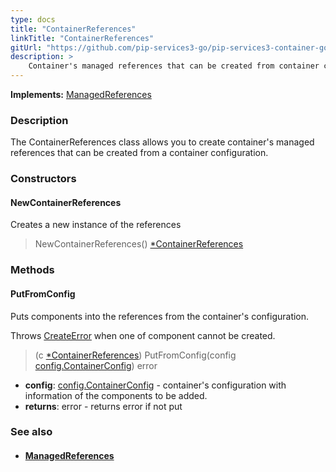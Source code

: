 ```yaml
---
type: docs
title: "ContainerReferences"
linkTitle: "ContainerReferences"
gitUrl: "https://github.com/pip-services3-go/pip-services3-container-go"
description: >
    Container's managed references that can be created from container configuration.
---
```


**Implements:** [ManagedReferences](../managed_references)

### Description

The ContainerReferences class allows you to create container's managed references that can be created from a container configuration.

### Constructors

#### NewContainerReferences
Creates a new instance of the references

> NewContainerReferences() [*ContainerReferences]()

### Methods

#### PutFromConfig
Puts components into the references from the container's configuration.

Throws [CreateError](../../../components/build/create_error) when one of component cannot be created.

> (c [*ContainerReferences]()) PutFromConfig(config [config.ContainerConfig](../../config/container_config)) error
- **config**: [config.ContainerConfig](../../config/container_config) - container's configuration with information of the components to be added.
- **returns**: error - returns error if not put


### See also
- #### [ManagedReferences](../managed_references)
